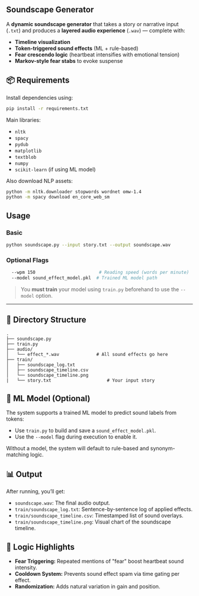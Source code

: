 ## Soundscape Generator

A **dynamic soundscape generator** that takes a story or narrative input (`.txt`) and produces a **layered audio experience** (`.wav`) — complete with:

- **Timeline visualization**
- **Token-triggered sound effects** (ML + rule-based)
- **Fear crescendo logic** (heartbeat intensifies with emotional tension)
- **Markov-style fear stabs** to evoke suspense

## 📦 Requirements

Install dependencies using:

```bash
pip install -r requirements.txt
```

Main libraries:
- `nltk`
- `spacy`
- `pydub`
- `matplotlib`
- `textblob`
- `numpy`
- `scikit-learn` (if using ML model)

Also download NLP assets:

```bash
python -m nltk.downloader stopwords wordnet omw-1.4
python -m spacy download en_core_web_sm
```

## Usage

### Basic

```bash
python soundscape.py --input story.txt --output soundscape.wav
```

### Optional Flags

```bash
  --wpm 150                        # Reading speed (words per minute)
  --model sound_effect_model.pkl  # Trained ML model path
```

> You **must train** your model using `train.py` beforehand to use the `--model` option.

---

## 📁 Directory Structure

```
.
├── soundscape.py
├── train.py
├── audio/
│   └── effect_*.wav              # All sound effects go here
├── train/
│   ├── soundscape_log.txt
│   ├── soundscape_timeline.csv
│   └── soundscape_timeline.png
|   └── story.txt                     # Your input story
```

## 🤖 ML Model (Optional)

The system supports a trained ML model to predict sound labels from tokens:

- Use `train.py` to build and save a `sound_effect_model.pkl`.
- Use the `--model` flag during execution to enable it.

Without a model, the system will default to rule-based and synonym-matching logic.

## 📊 Output

After running, you’ll get:
- `soundscape.wav`: The final audio output.
- `train/soundscape_log.txt`: Sentence-by-sentence log of applied effects.
- `train/soundscape_timeline.csv`: Timestamped list of sound overlays.
- `train/soundscape_timeline.png`: Visual chart of the soundscape timeline.

## 🧠 Logic Highlights

- **Fear Triggering:** Repeated mentions of "fear" boost heartbeat sound intensity.
- **Cooldown System:** Prevents sound effect spam via time gating per effect.
- **Randomization:** Adds natural variation in gain and position.
